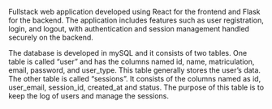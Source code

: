Fullstack web application developed using React for the frontend and Flask for the backend. The application includes features such as user registration, login, and logout, with authentication and session management handled securely on the backend. 

The database is developed in mySQL and it consists of two tables. One table is called “user” and has the columns named id, name, matriculation, email, password, and user_type. This table generally stores the user’s data. The other table is called “sessions”. It consists of the columns named as id, user_email, session_id, created_at and status. The purpose of this table is to keep the log of users and manage the sessions.
